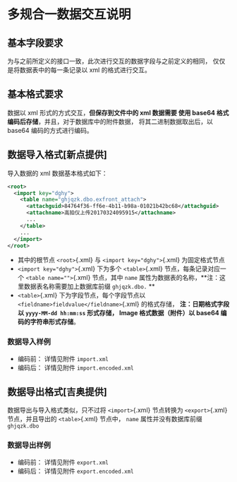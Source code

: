 # 多规合一数据交互说明

## 基本字段要求

为与之前所定义的接口一致，此次进行交互的数据字段与之前定义的相同，
仅仅是将数据表中的每一条记录以 xml 的格式进行交互。

## 基本格式要求

数据以 xml 形式的方式交互，**但保存到文件中的 xml 数据需要
使用 base64 格式编码后存储**，并且，对于数据库中的附件数据，
将其二进制数据取出后，以 base64 编码的方式进行编码。

## 数据导入格式[新点提供]

导入数据的 xml 数据基本格式如下：

```xml
<root>
  <import key="dghy">
    <table name="ghjqzk.dbo.exfront_attach">
      <attachguid>84764f36-ff6e-4b11-b98a-01021b42bc68</attachguid>
      <attachname>高拍仪上传20170324095915</attachname>
      ...
    </table>
    ...
  </import>
</root>
```

 - 其中的根节点 `<root>`{.xml} 与 `<import key="dghy">`{.xml} 为固定格式节点
 - `<import key="dghy">`{.xml} 下为多个 `<table>`{.xml} 节点，每条记录对应一个 `<table name="">`{.xml} 节点，其中 `name` 属性为数据表的名称，**注：这里数据表名称需要加上数据库前缀 `ghjqzk.dbo.` **
 - `<table>`{.xml} 下为字段节点，每个字段节点以 `<fieldname>fieldvalue</fieldname>`{.xml} 的格式存储，
 **注：日期格式字段以 `yyyy-MM-dd hh:mm:ss` 形式存储，
 Image 格式数据（附件）以 base64 编码的字符串形式存储**。

### 数据导入样例

 - 编码前： 详情见附件 `import.xml`
 - 编码后： 详情见附件 `import.encoded.xml`

## 数据导出格式[吉奥提供]

数据导出与导入格式类似，只不过将 `<import>`{.xml} 节点转换为 
`<export>`{.xml} 节点，并且导出的 `<table>`{.xml} 节点中，
`name` 属性并没有数据库前缀 `ghjqzk.dbo`

### 数据导出样例

 - 编码前： 详情见附件 `export.xml`
 - 编码后： 详情见附件 `export.encoded.xml`